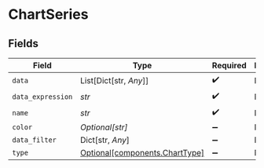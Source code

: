 # ChartSeries


## Fields

| Field                                                                  | Type                                                                   | Required                                                               | Description                                                            |
| ---------------------------------------------------------------------- | ---------------------------------------------------------------------- | ---------------------------------------------------------------------- | ---------------------------------------------------------------------- |
| `data`                                                                 | List[Dict[str, *Any*]]                                                 | :heavy_check_mark:                                                     | N/A                                                                    |
| `data_expression`                                                      | *str*                                                                  | :heavy_check_mark:                                                     | N/A                                                                    |
| `name`                                                                 | *str*                                                                  | :heavy_check_mark:                                                     | N/A                                                                    |
| `color`                                                                | *Optional[str]*                                                        | :heavy_minus_sign:                                                     | N/A                                                                    |
| `data_filter`                                                          | Dict[str, *Any*]                                                       | :heavy_minus_sign:                                                     | N/A                                                                    |
| `type`                                                                 | [Optional[components.ChartType]](../../models/components/charttype.md) | :heavy_minus_sign:                                                     | N/A                                                                    |